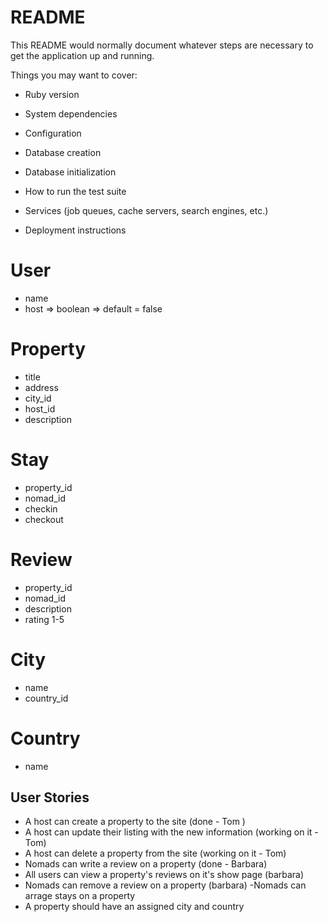 # README

This README would normally document whatever steps are necessary to get the
application up and running.

Things you may want to cover:

* Ruby version

* System dependencies

* Configuration

* Database creation

* Database initialization

* How to run the test suite

* Services (job queues, cache servers, search engines, etc.)

* Deployment instructions

# User 
 - name 
 - host => boolean => default = false 

 # Property 
 - title 
 - address 
 - city_id 
 - host_id 
 - description 


# Stay 
- property_id 
- nomad_id 
- checkin
- checkout

#  Review 
 - property_id 
 - nomad_id 
 - description 
 - rating 1-5 

 # City 
 - name 
 - country_id 

 # Country 
 - name 
 
## User Stories 
- A host can create a property to the site (done - Tom )
- A host can update their listing with the new information (working on it -Tom)
- A host can delete a property from the site (working on it - Tom)
- Nomads can write a review on a property (done - Barbara)
- All users can view a property's reviews on it's show page (barbara)
- Nomads can remove a review on a property  (barbara)
-Nomads can arrage stays on a property 
- A property should have an assigned city and country 